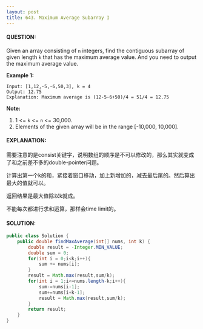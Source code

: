 ```yaml
---
layout: post
title: 643. Maximum Average Subarray I
---
```


#### QUESTION:

Given an array consisting of `n` integers, find the contiguous subarray of given length `k` that has the maximum average value. And you need to output the maximum average value.

**Example 1:**

```
Input: [1,12,-5,-6,50,3], k = 4
Output: 12.75
Explanation: Maximum average is (12-5-6+50)/4 = 51/4 = 12.75

```

**Note:**

1. 1 <= `k` <= `n` <= 30,000.
2. Elements of the given array will be in the range [-10,000, 10,000].

#### EXPLANATION:

需要注意的是consist关键字，说明数组的顺序是不可以修改的，那么其实就变成了和之前差不多的double-pointer问题。

计算出第一个k的和，紧接着窗口移动，加上新增加的，减去最后尾的。然后算出最大的值就可以。

返回结果是最大值除以k就成。

不能每次都进行求和运算，那样会time limit的。

#### SOLUTION:

```JAVA
public class Solution {
    public double findMaxAverage(int[] nums, int k) {
        double result = -Integer.MIN_VALUE;
        double sum = 0;
        for(int i = 0;i<k;i++){
            sum += nums[i];
        }
        result = Math.max(result,sum/k);
        for(int i = 1;i<=nums.length-k;i++){
            sum-=nums[i-1];
            sum+=nums[i+k-1];
            result = Math.max(result,sum/k);
        }
        return result;
    }
}
```

